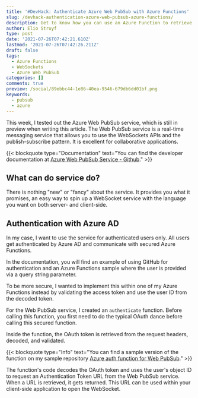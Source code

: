 ```yaml
---
title: '#DevHack: Authenticate Azure Web PubSub with Azure Functions'
slug: /devhack-authentication-azure-web-pubsub-azure-functions/
description: Get to know how you can use an Azure Function to retrieve an authentication token for your Azure Web PubSub service.
author: Elio Struyf
type: post
date: '2021-07-26T07:42:21.610Z'
lastmod: '2021-07-26T07:42:26.211Z'
draft: false
tags:
  - Azure Functions
  - WebSockets
  - Azure Web PubSub
categories: []
comments: true
preview: /social/89ebbc44-1e86-40ea-9546-679db6dd01bf.png
keywords:
  - pubsub
  - azure
---
```


This week, I tested out the Azure Web PubSub service, which is still in preview when writing this article. The Web PubSub service is a real-time messaging service that allows you to use the WebSockets APIs and the publish-subscribe pattern. It is excellent for collaborative applications.

{{< blockquote type="Documentation" text="You can find the developer documentation at [Azure Web PubSub Service - Github](https://azure.github.io/azure-webpubsub/)." >}}

## What can do service do?

There is nothing "new" or "fancy" about the service. It provides you what it promises, an easy way to spin up a WebSocket service with the language you want on both server- and client-side.

## Authentication with Azure AD

In my case, I want to use the service for authenticated users only. All users get authenticated by Azure AD and communicate with secured Azure Functions.

In the documentation, you will find an example of using GitHub for authentication and an Azure Functions sample where the user is provided via a query string parameter.

To be more secure, I wanted to implement this within one of my Azure Functions instead by validating the access token and use the user ID from the decoded token.

For the Web PubSub service, I created an `authenticate` function. Before calling this function, you first need to do the typical OAuth dance before calling this secured function.

Inside the function, the OAuth token is retrieved from the request headers, decoded, and validated. 

{{< blockquote type="Info" text="You can find a sample version of the function on my sample repository [Azure auth function for Web PubSub](https://github.com/estruyf/azure-samples/tree/main/azure-pubsub-azurefunctions)." >}}

The function's code decodes the OAuth token and uses the user's object ID to request an Authentication Token URL from the Web PubSub service. When a URL is retrieved, it gets returned. This URL can be used within your client-side application to open the WebSocket.
